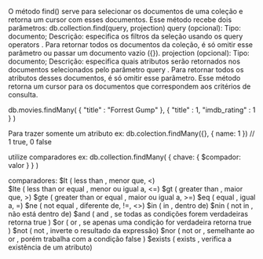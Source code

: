 O método find() serve para selecionar os documentos de uma coleção e retorna um cursor com esses documentos.
Esse método recebe dois parâmetros:
db.collection.find(query, projection)
query (opcional):
Tipo: documento;
Descrição: especifica os filtros da seleção usando os query operators . Para retornar todos os documentos da coleção, é só omitir esse parâmetro ou passar um documento vazio ({}).
projection (opcional):
Tipo: documento;
Descrição: especifica quais atributos serão retornados nos documentos selecionados pelo parâmetro query . Para retornar todos os atributos desses documentos, é só omitir esse parâmetro.
Esse método retorna um cursor para os documentos que correspondem aos critérios de consulta.

db.movies.findMany(
    { "title" : "Forrest Gump" },
    { "title" : 1, "imdb_rating" : 1 }
)

Para trazer somente um atributo ex:
db.colection.findMany({}, { name: 1 }) // 1 true, 0 false

utilize comparadores ex: 
db.collection.findMany( { chave: { $compador: valor } } )

comparadores: 
$lt ( less than , menor que, <)<br>
$lte ( less than or equal , menor ou igual a, <=)
$gt ( greater than , maior que, >)
$gte ( greater than or equal , maior ou igual a, >=)
$eq ( equal , igual a, =)
$ne ( not equal , diferente de, !=, <>)
$in ( in , dentro de)
$nin ( not in , não está dentro de)
$and ( and , se todas as condições forem verdadeiras retorna true )
$or ( or , se apenas uma condição for verdadeira retorna true )
$not ( not , inverte o resultado da expressão)
$nor ( not or , semelhante ao or , porém trabalha com a condição false )
$exists ( exists , verifica a existência de um atributo)
